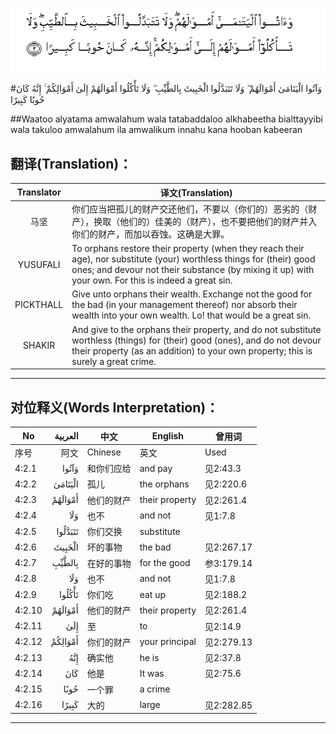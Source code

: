 ![004:002](images/004_002.gif)

#وَآتُوا الْيَتَامَىٰ أَمْوَالَهُمْ ۖ وَلَا تَتَبَدَّلُوا الْخَبِيثَ بِالطَّيِّبِ ۖ وَلَا تَأْكُلُوا أَمْوَالَهُمْ إِلَىٰ أَمْوَالِكُمْ ۚ إِنَّهُ كَانَ حُوبًا كَبِيرًا 

##Waatoo alyatama amwalahum wala tatabaddaloo alkhabeetha bialttayyibi wala takuloo amwalahum ila amwalikum innahu kana hooban kabeeran 

## 翻译(Translation)：

| Translator | 译文(Translation)                                            |
| :--------: | ------------------------------------------------------------ |
|    马坚    | 你们应当把孤儿的财产交还他们，不要以（你们的）恶劣的（财产），换取（他们的）佳美的（财产），也不要把他们的财产并入你们的财产，而加以吞蚀。这确是大罪。 |
|  YUSUFALI  | To orphans restore their property (when they reach their age), nor substitute (your) worthless things for (their) good ones; and devour not their substance (by mixing it up) with your own. For this is indeed a great sin. |
| PICKTHALL  | Give unto orphans their wealth. Exchange not the good for the bad (in your management thereof) nor absorb their wealth into your own wealth. Lo! that would be a great sin. |
|   SHAKIR   | And give to the orphans their property, and do not substitute worthless (things) for (their) good (ones), and do not devour their property (as an addition) to your own property; this is surely a great crime. |

---

## 对位释义(Words Interpretation)：

| No   | العربية | 中文    | English | 曾用词 |
| ---- | ------: | ------- | ------- | ------ |
| 序号 |    阿文 | Chinese | 英文    | Used   |
| 4:2.1  | وَآتُوا   | 和你们应给 | and pay        | 见2:43.3   |
| 4:2.2  | الْيَتَامَىٰ | 孤儿       | the orphans    | 见2:220.6  |
| 4:2.3  | أَمْوَالَهُمْ | 他们的财产 | their property | 见2:261.4  |
| 4:2.4  | وَلَا     | 也不       | and not        | 见1:7.8    |
| 4:2.5  | تَتَبَدَّلُوا | 你们交换   | substitute     |            |
| 4:2.6  | الْخَبِيثَ  | 坏的事物   | the bad        | 见2:267.17 |
| 4:2.7  | بِالطَّيِّبِ  | 在好的事物 | for the good   | 参3:179.14 |
| 4:2.8  | وَلَا     | 也不       | and not        | 见1:7.8    |
| 4:2.9  | تَأْكُلُوا  | 你们吃    | eat up         | 见2:188.2  |
| 4:2.10 | أَمْوَالَهُمْ | 他们的财产 | their property | 见2:261.4  |
| 4:2.11 | إِلَىٰ     | 至         | to             | 见2:14.9   |
| 4:2.12 | أَمْوَالِكُمْ | 你们的财产 | your principal | 见2:279.13 |
| 4:2.13 | إِنَّهُ     | 确实他     | he is          | 见2:37.8   |
| 4:2.14 | كَانَ     | 他是       | It was         | 见2:75.6   |
| 4:2.15 | حُوبًا    | 一个罪     | a crime        |            |
| 4:2.16 | كَبِيرًا   | 大的       | large          | 见2:282.85 |

---
